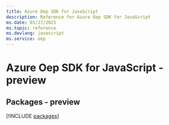 ```yaml
---
title: Azure Oep SDK for JavaScript
description: Reference for Azure Oep SDK for JavaScript
ms.date: 03/27/2025
ms.topic: reference
ms.devlang: javascript
ms.service: oep
---
```

# Azure Oep SDK for JavaScript - preview
## Packages - preview
[!INCLUDE [packages](oep-index.md)]